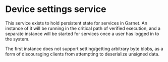 # Device settings service

This service exists to hold persistent state for services in Garnet. An instance
of it will be running in the critical path of verified execution, and a
separate instance will be started for services once a user has logged in to the
system.

The first instance does not support setting/getting arbitrary byte blobs, as a
form of discouraging clients from attempting to deserialize unsigned data.
